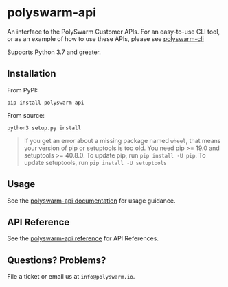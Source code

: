 # polyswarm-api

An interface to the PolySwarm Customer APIs.
For an easy-to-use CLI tool, or as an example of how to use these APIs, please see [polyswarm-cli](https://github.com/polyswarm/polyswarm-cli)

Supports Python 3.7 and greater.

## Installation

From PyPI:

    pip install polyswarm-api

From source:

    python3 setup.py install

> If you get an error about a missing package named `wheel`, that means your version of pip or setuptools is too old.
> You need pip >= 19.0 and setuptools >= 40.8.0. 
> To update pip, run `pip install -U pip`.
> To update setuptools, run `pip install -U setuptools`

## Usage

See the [polyswarm-api documentation](https://docs.polyswarm.io/docs/polyswarm-customer-api) for usage guidance.

## API Reference

See the [polyswarm-api reference](https://polyswarm-api.readthedocs.io/en/latest/autoapi/index.html) for API References.

## Questions? Problems?

File a ticket or email us at `info@polyswarm.io`.
